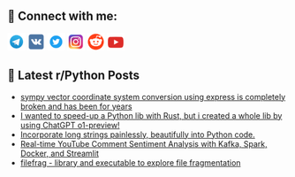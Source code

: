 ## 🔎 Connect with me:
[<img src="https://github.com/bullbesh/bullbesh/blob/main/images/Telegram.png" width="32" height="32" />](https://t.me/bullbesh)
[<img src="https://github.com/bullbesh/bullbesh/blob/main/images/VK.png" width="32" height="32" />](https://vk.com/bullbesh)
[<img src="https://github.com/bullbesh/bullbesh/blob/main/images/Twitter.png" width="32" height="32" />](https://twitter.com/bullbesh1)
[<img src="https://github.com/bullbesh/bullbesh/blob/main/images/Instagram.png" width="32" height="32" />](https://www.instagram.com/bullbesh)
[<img src="https://github.com/bullbesh/bullbesh/blob/main/images/Reddit.png" width="32" height="32" />](https://www.reddit.com/user/bullbesh)
[<img src="https://github.com/bullbesh/bullbesh/blob/main/images/YouTube.png" width="32" height="32" />](https://www.youtube.com/channel/UCtfjRs6uzgq5mfm8S06WTcg)

## 📕 Latest r/Python Posts
<!-- BLOG-POST-LIST:START -->
- [sympy vector coordinate system conversion using express is completely broken and has been for years](https://www.reddit.com/r/Python/comments/1g7j63m/sympy_vector_coordinate_system_conversion_using/)
- [I wanted to speed-up a Python lib with Rust, but i created a whole lib by using ChatGPT o1-preview!](https://www.reddit.com/r/Python/comments/1g7gcjg/i_wanted_to_speedup_a_python_lib_with_rust_but_i/)
- [Incorporate long strings painlessly, beautifully into Python code.](https://www.reddit.com/r/Python/comments/1g7ea20/incorporate_long_strings_painlessly_beautifully/)
- [Real-time YouTube Comment Sentiment Analysis with Kafka, Spark, Docker, and Streamlit](https://www.reddit.com/r/Python/comments/1g7cs5l/realtime_youtube_comment_sentiment_analysis_with/)
- [filefrag - library and executable to explore file fragmentation](https://www.reddit.com/r/Python/comments/1g70lqb/filefrag_library_and_executable_to_explore_file/)
<!-- BLOG-POST-LIST:END -->
